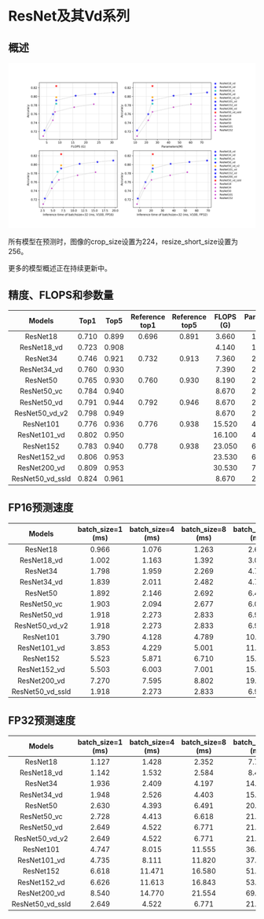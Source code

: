 # ResNet及其Vd系列

## 概述

![](../../images/models/ResNet.png)

所有模型在预测时，图像的crop_size设置为224，resize_short_size设置为256。

更多的模型概述正在持续更新中。


## 精度、FLOPS和参数量

| Models           | Top1 | Top5 | Reference<br>top1 | Reference<br>top5 | FLOPS<br>(G) | Parameters<br>(M) |
|:--:|:--:|:--:|:--:|:--:|:--:|:--:|
| ResNet18         | 0.710           | 0.899           | 0.696                    | 0.891                    | 3.660     | 11.690    |
| ResNet18_vd      | 0.723           | 0.908           |                          |                          | 4.140     | 11.710    |
| ResNet34         | 0.746           | 0.921           | 0.732                    | 0.913                    | 7.360     | 21.800    |
| ResNet34_vd      | 0.760           | 0.930           |                          |                          | 7.390     | 21.820    |
| ResNet50         | 0.765           | 0.930           | 0.760                    | 0.930                    | 8.190     | 25.560    |
| ResNet50_vc      | 0.784           | 0.940           |                          |                          | 8.670     | 25.580    |
| ResNet50_vd      | 0.791           | 0.944           | 0.792                    | 0.946                    | 8.670     | 25.580    |
| ResNet50_vd_v2   | 0.798           | 0.949           |                          |                          | 8.670     | 25.580    |
| ResNet101        | 0.776           | 0.936           | 0.776                    | 0.938                    | 15.520    | 44.550    |
| ResNet101_vd     | 0.802           | 0.950           |                          |                          | 16.100    | 44.570    |
| ResNet152        | 0.783           | 0.940           | 0.778                    | 0.938                    | 23.050    | 60.190    |
| ResNet152_vd     | 0.806           | 0.953           |                          |                          | 23.530    | 60.210    |
| ResNet200_vd     | 0.809           | 0.953           |                          |                          | 30.530    | 74.740    |
| ResNet50_vd_ssld | 0.824           | 0.961           |                          |                          | 8.670     | 25.580    |


## FP16预测速度

| Models           | batch_size=1<br>(ms) | batch_size=4<br>(ms) | batch_size=8<br>(ms) | batch_size=32<br>(ms) |
|:--:|:--:|:--:|:--:|:--:|
| ResNet18         | 0.966      | 1.076     | 1.263     | 2.656      |
| ResNet18_vd      | 1.002      | 1.163     | 1.392     | 3.045      |
| ResNet34         | 1.798      | 1.959     | 2.269     | 4.716      |
| ResNet34_vd      | 1.839      | 2.011     | 2.482     | 4.767      |
| ResNet50         | 1.892      | 2.146     | 2.692     | 6.411      |
| ResNet50_vc      | 1.903      | 2.094     | 2.677     | 6.096      |
| ResNet50_vd      | 1.918      | 2.273     | 2.833     | 6.978      |
| ResNet50_vd_v2   | 1.918      | 2.273     | 2.833     | 6.978      |
| ResNet101        | 3.790      | 4.128     | 4.789     | 10.913     |
| ResNet101_vd     | 3.853      | 4.229     | 5.001     | 11.437     |
| ResNet152        | 5.523      | 5.871     | 6.710     | 15.258     |
| ResNet152_vd     | 5.503      | 6.003     | 7.001     | 15.716     |
| ResNet200_vd     | 7.270      | 7.595     | 8.802     | 19.516     |
| ResNet50_vd_ssld | 1.918      | 2.273     | 2.833     | 6.978      |


## FP32预测速度

| Models           | batch_size=1<br>(ms) | batch_size=4<br>(ms) | batch_size=8<br>(ms) | batch_size=32<br>(ms) |
|:--:|:--:|:--:|:--:|:--:|
| ResNet18         | 1.127     | 1.428     | 2.352     | 7.780      |
| ResNet18_vd      | 1.142     | 1.532     | 2.584     | 8.441      |
| ResNet34         | 1.936     | 2.409     | 4.197     | 14.442     |
| ResNet34_vd      | 1.948     | 2.526     | 4.403     | 15.133     |
| ResNet50         | 2.630     | 4.393     | 6.491     | 20.449     |
| ResNet50_vc      | 2.728     | 4.413     | 6.618     | 21.183     |
| ResNet50_vd      | 2.649     | 4.522     | 6.771     | 21.552     |
| ResNet50_vd_v2   | 2.649     | 4.522     | 6.771     | 21.552     |
| ResNet101        | 4.747     | 8.015     | 11.555    | 36.739     |
| ResNet101_vd     | 4.735     | 8.111     | 11.820    | 37.155     |
| ResNet152        | 6.618     | 11.471    | 16.580    | 51.792     |
| ResNet152_vd     | 6.626     | 11.613    | 16.843    | 53.645     |
| ResNet200_vd     | 8.540     | 14.770    | 21.554    | 69.053     |
| ResNet50_vd_ssld | 2.649     | 4.522     | 6.771     | 21.552     |
